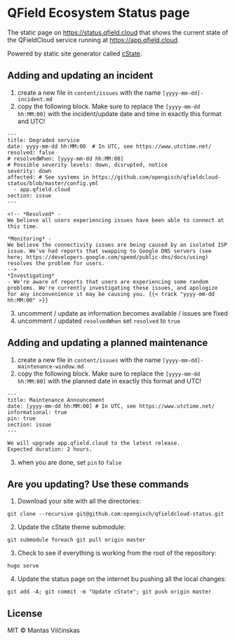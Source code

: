 # QField Ecosystem Status page

The static page on https://status.qfield.cloud that shows the current state of the QFieldCloud service running at https://app.qfield.cloud.

Powered by static site generator called [cState](https://github.com/cstate/cstate).

## Adding and updating an incident

1. create a new file in `content/issues` with the name `[yyyy-mm-dd]-incident.md`
2. copy the following block. Make sure to replace the `[yyyy-mm-dd  hh:MM:00]`
   with the incident/update date and time in exactly this format and UTC!

```
---
title: Degraded service
date: yyyy-mm-dd hh:MM:00  # In UTC, see https://www.utctime.net/
resolved: false
# resolvedWhen: [yyyy-mm-dd hh:MM:00]
# Possible severity levels: down, disrupted, notice
severity: down
affected: # See systems in https://github.com/opengisch/qfieldcloud-status/blob/master/config.yml
  - app.qfield.cloud
section: issue
---

<!-- *Resolved* -
We believe all users experiencing issues have been able to connect at this time.

*Monitoring* -
We believe the connectivity issues are being caused by an isolated ISP issue. We've had reports that swapping to Google DNS servers (see here; https://developers.google.com/speed/public-dns/docs/using) resolves the problem for users.
-->
*Investigating*
- We're aware of reports that users are experiencing some random problems. We're currently investigating these issues, and apologize for any inconvenience it may be causing you. {{< track "yyyy-mm-dd hh:MM:00" >}}
```

3. uncomment / update as information becomes available / issues are fixed
4. uncomment / updated `resolvedWhen` set `resolved` to `true`

## Adding and updating a planned maintenance

1. create a new file in `content/issues` with the name `[yyyy-mm-dd]-maintenance-window.md`
2. copy the following block. Make sure to replace the `[yyyy-mm-dd hh:MM:00]`
   with the planned date in exactly this format and UTC!

```
---
title: Maintenance Announcement 
date: [yyyy-mm-dd hh:MM:00] # In UTC, see https://www.utctime.net/
informational: true
pin: true
section: issue
---

We will upgrade app.qfield.cloud to the latest release.
Expected duration: 2 hours.
```

3. when you are done, set `pin` to `false`

## Are you updating? Use these commands

1. Download your site with all the directories:

```
git clone --recursive git@github.com:opengisch/qfieldcloud-status.git
```

2. Update the cState theme submodule:

```
git submodule foreach git pull origin master
```

3. Check to see if everything is working from the root of the repository:

```
hugo serve
```

4. Update the status page on the internet bu pushing all the local changes:

```
git add -A; git commit -m "Update cState"; git push origin master
```

## License

MIT © Mantas Vilčinskas

